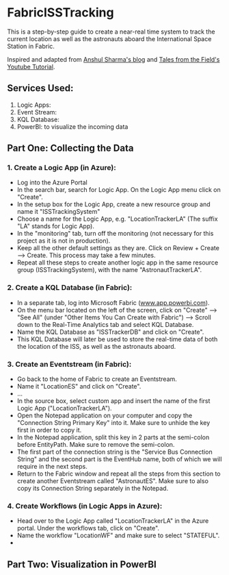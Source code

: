 # FabricISSTracking
This is a step-by-step guide to create a near-real time system to track the current location as well as the astronauts aboard the International Space Station in Fabric. 

Inspired and adapted from [Anshul Sharma's blog] and [Tales from the Field's Youtube Tutorial].

[Anshul Sharma's blog]: https://www.linkedin.com/pulse/real-time-monitoring-international-space-station-microsoft-sharma/
[Tales from the Field's Youtube Tutorial]: https://www.youtube.com/watch?v=-HhU7yLyuUU

## Services Used:
1. Logic Apps:
2. Event Stream:
3. KQL Database:
4. PowerBI: to visualize the incoming data

## Part One: Collecting the Data 
### 1. Create a Logic App (in Azure):
* Log into the Azure Portal
* In the search bar, search for Logic App. On the Logic App menu click on "Create".
* In the setup box for the Logic App, create a new resource group and name it "ISSTrackingSystem"
* Choose a name for the Logic App, e.g. "LocationTrackerLA" (The suffix "LA" stands for Logic App).
* In the "monitoring" tab, turn off the monitoring (not necessary for this project as it is not in production).
* Keep all the other default settings as they are. Click on Review + Create --> Create. This process may take a few minutes.
* Repeat all these steps to create another logic app in the same resource group (ISSTrackingSystem), with the name "AstronautTrackerLA".  

### 2. Create a KQL Database (in Fabric):
* In a separate tab, log into Microsoft Fabric (www.app.powerbi.com).
* On the menu bar located on the left of the screen, click on "Create" --> "See All" (under "Other Items You Can Create with Fabric") --> Scroll down to the Real-Time Analytics tab and select KQL Database.
* Name the KQL Database as "ISSTrackerDB" and click on "Create".
* This KQL Database will later be used to store the real-time data of both the location of the ISS, as well as the astronauts aboard.

### 3. Create an Eventstream (in Fabric):
* Go back to the home of Fabric to create an Eventstream.
* Name it "LocationES" and click on "Create".
* ...
* In the source box, select custom app and insert the name of the first Logic App ("LocationTrackerLA").
* Open the Notepad application on your computer and copy the "Connection String Primary Key" into it. Make sure to unhide the key first in order to copy it.
* In the Notepad application, split this key in 2 parts at the semi-colon before EntityPath. Make sure to remove the semi-colon.
* The first part of the connection string is the "Service Bus Connection String" and the second part is the EventHub name, both of which we will require in the next steps.
* Return to the Fabric window and repeat all the steps from this section to create another Eventstream called "AstronautES". Make sure to also copy its Connection String separately in the Notepad.

### 4. Create Workflows (in Logic Apps in Azure):
* Head over to the Logic App called "LocationTrackerLA" in the Azure portal. Under the workflows tab, click on "Create".
* Name the workflow "LocationWF" and make sure to select "STATEFUL".
* 

## Part Two: Visualization in PowerBI
